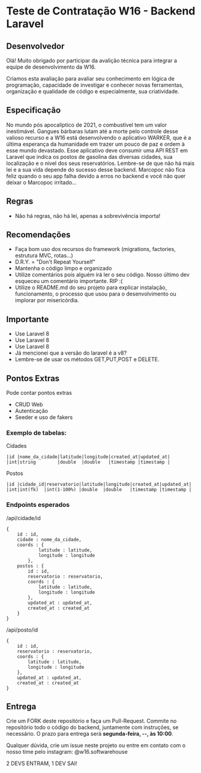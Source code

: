 # Teste de Contratação W16 - Backend Laravel

## Desenvolvedor

Olá! Muito obrigado por participar da avalição técnica para integrar a equipe de desenvolvimento da W16.

Criamos esta avaliação para avaliar seu conhecimento em lógica de programação, capacidade de investigar e conhecer novas ferramentas, organização e qualidade de código e especialmente, sua criatividade.

## Especificação
No mundo pós apocaliptico de 2021, o combustível tem um valor inestimável. Gangues bárbaras lutam até a morte pelo controle desse valioso recurso e a W16 está desenvolvendo o aplicativo WARKER, que é a última esperança da humanidade em trazer um pouco de paz e ordem à esse mundo devastado.
Esse aplicativo deve consumir uma API REST em Laravel que indica os postos de gasolina das diversas cidades, sua localização e o nível dos seus reservatórios. Lembre-se de que não há mais lei e a sua vida depende do sucesso desse backend. Marcopoc não fica feliz quando o seu app falha devido a erros no backend e você não quer deixar o Marcopoc irritado...

## Regras
- Não há regras, não há lei, apenas a sobrevivência importa! 

## Recomendações
- Faça bom uso dos recursos do framework (migrations, factories, estrutura MVC, rotas...)
- D.R.Y. = "Don't Repeat Yourself"
- Mantenha o código limpo e organizado
- Utilize comentários pois alguém irá ler o seu código. Nosso último dev esqueceu um comentário importante. RIP :(
- Utilize o README.md do seu projeto para explicar instalação, funcionamento, o processo que usou para o desenvolvimento ou implorar por misericórdia.

## Importante
- Use Laravel 8
- Use Laravel 8
- Use Laravel 8
- Já mencionei que a versão do laravel é a v8?
- Lembre-se de usar os métodos GET,PUT,POST e DELETE.

## Pontos Extras
Pode contar pontos extras
- CRUD Web
- Autenticação
- Seeder e uso de fakers

### Exemplo de tabelas:

Cidades
```
|id |nome_da_cidade|latitude|longitude|created_at|updated_at|
|int|string        |double  |double   |timestamp |timestamp |
```

Postos
```
|id |cidade_id|reservatorio|latitude|longitude|created_at|updated_at|
|int|int(fk)  |int(1-100%) |double  |double   |timestamp |timestamp |
```

### Endpoints esperados
/api/cidade/id
```
{
    id : id,
    cidade : nome_da_cidade,
    coords : {
            latitude : latitude,
            longitude : longitude
        },
    postos : {
        id : id,
        reservatorio : reservatorio,
        coords : {
            latitude : latitude,
            longitude : longitude
        },
        updated_at : updated_at,
        created_at : created_at
    }
}
```

/api/posto/id
```
{
    id : id,
    reservatorio : reservatorio,
    coords : {
        latitude : latitude,
        longitude : longitude
    },
    updated_at : updated_at,
    created_at : created_at
}
```

## Entrega
Crie um FORK deste repositório e faça um Pull-Request. Commite no repositório todo o código do backend, juntamente com instruções, se necessário. O prazo para entrega será **segunda-feira, --, às 10:00**.

Qualquer dúvida, crie um issue neste projeto ou entre em contato com o nosso time pelo instagram: @w16.softwarehouse

2 DEVS ENTRAM, 1 DEV SAI!
